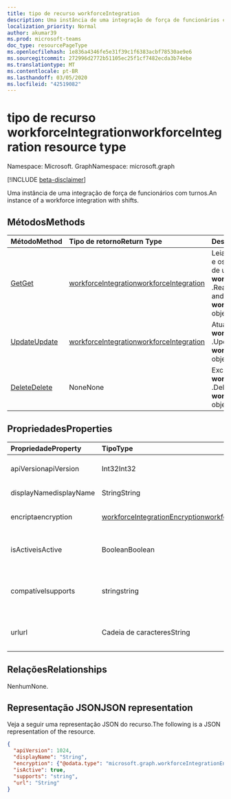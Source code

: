 ```yaml
---
title: tipo de recurso workforceIntegration
description: Uma instância de uma integração de força de funcionários com turnos.
localization_priority: Normal
author: akumar39
ms.prod: microsoft-teams
doc_type: resourcePageType
ms.openlocfilehash: 1e836a4346fe5e31f39c1f6383acbf78530ae9e6
ms.sourcegitcommit: 272996d2772b51105ec25f1cf7482ecda3b74ebe
ms.translationtype: MT
ms.contentlocale: pt-BR
ms.lasthandoff: 03/05/2020
ms.locfileid: "42519082"
---
```

# <a name="workforceintegration-resource-type"></a><span data-ttu-id="52b83-103">tipo de recurso workforceIntegration</span><span class="sxs-lookup"><span data-stu-id="52b83-103">workforceIntegration resource type</span></span>

<span data-ttu-id="52b83-104">Namespace: Microsoft. Graph</span><span class="sxs-lookup"><span data-stu-id="52b83-104">Namespace: microsoft.graph</span></span>

[!INCLUDE [beta-disclaimer](../../includes/beta-disclaimer.md)]

<span data-ttu-id="52b83-105">Uma instância de uma integração de força de funcionários com turnos.</span><span class="sxs-lookup"><span data-stu-id="52b83-105">An instance of a workforce integration with shifts.</span></span>

## <a name="methods"></a><span data-ttu-id="52b83-106">Métodos</span><span class="sxs-lookup"><span data-stu-id="52b83-106">Methods</span></span>

| <span data-ttu-id="52b83-107">Método</span><span class="sxs-lookup"><span data-stu-id="52b83-107">Method</span></span>       | <span data-ttu-id="52b83-108">Tipo de retorno</span><span class="sxs-lookup"><span data-stu-id="52b83-108">Return Type</span></span> | <span data-ttu-id="52b83-109">Descrição</span><span class="sxs-lookup"><span data-stu-id="52b83-109">Description</span></span> |
|:-------------|:------------|:------------|
| [<span data-ttu-id="52b83-110">Get</span><span class="sxs-lookup"><span data-stu-id="52b83-110">Get</span></span>](../api/workforceintegration-get.md) | [<span data-ttu-id="52b83-111">workforceIntegration</span><span class="sxs-lookup"><span data-stu-id="52b83-111">workforceIntegration</span></span>](workforceintegration.md) | <span data-ttu-id="52b83-112">Leia as propriedades e os relacionamentos de um objeto **workforceIntegration** .</span><span class="sxs-lookup"><span data-stu-id="52b83-112">Read the properties and relationships of a **workforceIntegration** object.</span></span> |
| [<span data-ttu-id="52b83-113">Update</span><span class="sxs-lookup"><span data-stu-id="52b83-113">Update</span></span>](../api/workforceintegration-update.md) | [<span data-ttu-id="52b83-114">workforceIntegration</span><span class="sxs-lookup"><span data-stu-id="52b83-114">workforceIntegration</span></span>](workforceintegration.md) | <span data-ttu-id="52b83-115">Atualizar um objeto **workforceIntegration** .</span><span class="sxs-lookup"><span data-stu-id="52b83-115">Update a **workforceIntegration** object.</span></span> |
| [<span data-ttu-id="52b83-116">Delete</span><span class="sxs-lookup"><span data-stu-id="52b83-116">Delete</span></span>](../api/workforceintegration-delete.md) | <span data-ttu-id="52b83-117">None</span><span class="sxs-lookup"><span data-stu-id="52b83-117">None</span></span> | <span data-ttu-id="52b83-118">Excluir um objeto **workforceIntegration** .</span><span class="sxs-lookup"><span data-stu-id="52b83-118">Delete a **workforceIntegration** object.</span></span> |

## <a name="properties"></a><span data-ttu-id="52b83-119">Propriedades</span><span class="sxs-lookup"><span data-stu-id="52b83-119">Properties</span></span>

| <span data-ttu-id="52b83-120">Propriedade</span><span class="sxs-lookup"><span data-stu-id="52b83-120">Property</span></span>     | <span data-ttu-id="52b83-121">Tipo</span><span class="sxs-lookup"><span data-stu-id="52b83-121">Type</span></span>        | <span data-ttu-id="52b83-122">Descrição</span><span class="sxs-lookup"><span data-stu-id="52b83-122">Description</span></span> |
|:-------------|:------------|:------------|
|<span data-ttu-id="52b83-123">apiVersion</span><span class="sxs-lookup"><span data-stu-id="52b83-123">apiVersion</span></span>|<span data-ttu-id="52b83-124">Int32</span><span class="sxs-lookup"><span data-stu-id="52b83-124">Int32</span></span>|<span data-ttu-id="52b83-125">Versão da API para a URL de retorno de chamada.</span><span class="sxs-lookup"><span data-stu-id="52b83-125">API version for the call back URL.</span></span> <span data-ttu-id="52b83-126">Comece com 1.</span><span class="sxs-lookup"><span data-stu-id="52b83-126">Start with 1.</span></span>|
|<span data-ttu-id="52b83-127">displayName</span><span class="sxs-lookup"><span data-stu-id="52b83-127">displayName</span></span>|<span data-ttu-id="52b83-128">String</span><span class="sxs-lookup"><span data-stu-id="52b83-128">String</span></span>|<span data-ttu-id="52b83-129">Nome da integração da força de funcionários.</span><span class="sxs-lookup"><span data-stu-id="52b83-129">Name of the workforce integration.</span></span>|
|<span data-ttu-id="52b83-130">encripta</span><span class="sxs-lookup"><span data-stu-id="52b83-130">encryption</span></span>|[<span data-ttu-id="52b83-131">workforceIntegrationEncryption</span><span class="sxs-lookup"><span data-stu-id="52b83-131">workforceIntegrationEncryption</span></span>](workforceintegrationencryption.md)|<span data-ttu-id="52b83-132">O recurso de criptografia de integração da força de funcionários.</span><span class="sxs-lookup"><span data-stu-id="52b83-132">The workforce integration encryption resource.</span></span>|
|<span data-ttu-id="52b83-133">isActive</span><span class="sxs-lookup"><span data-stu-id="52b83-133">isActive</span></span>|<span data-ttu-id="52b83-134">Boolean</span><span class="sxs-lookup"><span data-stu-id="52b83-134">Boolean</span></span>|<span data-ttu-id="52b83-135">Indica se a integração da força de trabalho está ativa e disponível atualmente.</span><span class="sxs-lookup"><span data-stu-id="52b83-135">Indicates whether this workforce integration is currently active and available.</span></span>|
|<span data-ttu-id="52b83-136">compatível</span><span class="sxs-lookup"><span data-stu-id="52b83-136">supports</span></span>|<span data-ttu-id="52b83-137">string</span><span class="sxs-lookup"><span data-stu-id="52b83-137">string</span></span>| <span data-ttu-id="52b83-138">Os valores possíveis são `none`: `shift`, `swapRequest`, `openshift`, `openShiftRequest`,,`userShiftPreferences`</span><span class="sxs-lookup"><span data-stu-id="52b83-138">Possible values are: `none`, `shift`, `swapRequest`, `openshift`, `openShiftRequest`, `userShiftPreferences`</span></span>|
|<span data-ttu-id="52b83-139">url</span><span class="sxs-lookup"><span data-stu-id="52b83-139">url</span></span>|<span data-ttu-id="52b83-140">Cadeia de caracteres</span><span class="sxs-lookup"><span data-stu-id="52b83-140">String</span></span>| <span data-ttu-id="52b83-141">URL de integração de força de obra para retornos de chamada do serviço de turno.</span><span class="sxs-lookup"><span data-stu-id="52b83-141">Workforce Integration URL for callbacks from the shift service.</span></span>|

## <a name="relationships"></a><span data-ttu-id="52b83-142">Relações</span><span class="sxs-lookup"><span data-stu-id="52b83-142">Relationships</span></span>

<span data-ttu-id="52b83-143">Nenhum</span><span class="sxs-lookup"><span data-stu-id="52b83-143">None.</span></span>

## <a name="json-representation"></a><span data-ttu-id="52b83-144">Representação JSON</span><span class="sxs-lookup"><span data-stu-id="52b83-144">JSON representation</span></span>

<span data-ttu-id="52b83-145">Veja a seguir uma representação JSON do recurso.</span><span class="sxs-lookup"><span data-stu-id="52b83-145">The following is a JSON representation of the resource.</span></span>

<!-- {
  "blockType": "resource",
  "optionalProperties": [

  ],
  "@odata.type": "microsoft.graph.workforceIntegration",
  "baseType": ""
}-->

```json
{
  "apiVersion": 1024,
  "displayName": "String",
  "encryption": {"@odata.type": "microsoft.graph.workforceIntegrationEncryption"},
  "isActive": true,
  "supports": "string",
  "url": "String"
}
```

<!-- uuid: 16cd6b66-4b1a-43a1-adaf-3a886856ed98
2019-02-04 14:57:30 UTC -->
<!-- {
  "type": "#page.annotation",
  "description": "workforceIntegration resource",
  "keywords": "",
  "section": "documentation",
  "tocPath": ""
}-->
